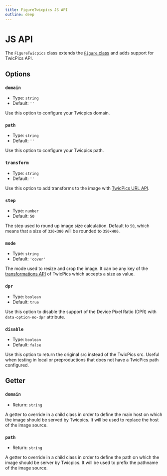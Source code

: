 ```yaml
---
title: FigureTwicpics JS API
outline: deep
---
```


# JS API

The `FigureTwicpics` class extends the [`Figure` class](/components/Figure/js-api.md) and adds support for TwicPics API.

## Options

### `domain`

- Type: `string`
- Default: `''`

Use this option to configure your Twicpics domain.

### `path`

- Type: `string`
- Default: `''`

Use this option to configure your Twicpics path.

### `transform`

- Type: `string`
- Default: `''`

Use this option to add transforms to the image with [TwicPics URL API](https://www.twicpics.com/docs/api/basics).

### `step`

- Type: `number`
- Default: `50`

The step used to round up image size calculation. Default to `50`, which means that a size of `320×380` will be rounded to `350×400`.

### `mode`

- Type: `string`
- Default: `'cover'`

The mode used to resize and crop the image. It can be any key of the [transformations API](https://www.twicpics.com/docs/api/transformations) of TwicPics which accepts a size as value.

### `dpr`

- Type: `boolean`
- Default: `true`

Use this option to disable the support of the Device Pixel Ratio (DPR) with `data-option-no-dpr` attribute.

### `disable`

- Type: `boolean`
- Default: `false`

Use this option to return the original src instead of the TwicPics src. Useful when testing in local or preproductions that does not have a TwicPics path configured.

## Getter

### `domain`

- Return: `string`

A getter to override in a child class in order to define the main host on which the image should be served by Twicpics. It will be used to replace the host of the image source.

### `path`

- Return: `string`

A getter to override in a child class in order to define the path on which the image should be server by Twicpics. It will be used to prefix the pathname of the image source.
